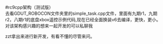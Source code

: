 #rc9cpp架构（测试版）  
去看GDUT_ROBOCON文件夹里的simple_task.cpp文件，里面有九期r1，九期r2，八期r1的底盘xbox遥控示例代码,现在已经全面换装v6去编译，更快，更小。对该架构感兴趣的想来一起开发的可以私聊我

zzt拿出来进行新开发，有看不懂的尽管来问。
